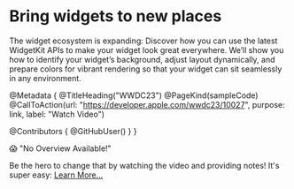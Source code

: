# Bring widgets to new places

The widget ecosystem is expanding: Discover how you can use the latest WidgetKit APIs to make your widget look great everywhere. We’ll show you how to identify your widget’s background, adjust layout dynamically, and prepare colors for vibrant rendering so that your widget can sit seamlessly in any environment.

@Metadata {
   @TitleHeading("WWDC23")
   @PageKind(sampleCode)
   @CallToAction(url: "https://developer.apple.com/wwdc23/10027", purpose: link, label: "Watch Video")

   @Contributors {
      @GitHubUser(<replace this with your GitHub handle>)
   }
}

😱 "No Overview Available!"

Be the hero to change that by watching the video and providing notes! It's super easy:
 [Learn More…](https://wwdcnotes.github.io/WWDCNotes/documentation/wwdcnotes/contributing)
